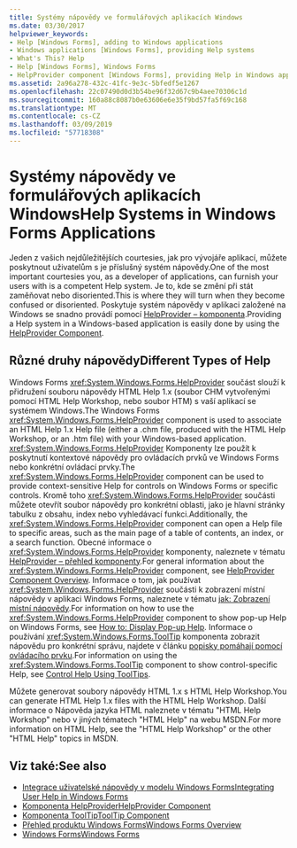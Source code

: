 ```yaml
---
title: Systémy nápovědy ve formulářových aplikacích Windows
ms.date: 03/30/2017
helpviewer_keywords:
- Help [Windows Forms], adding to Windows applications
- Windows applications [Windows Forms], providing Help systems
- What's This? Help
- Help [Windows Forms], Windows Forms
- HelpProvider component [Windows Forms], providing Help in Windows applications
ms.assetid: 2a96a278-432c-41fc-9e3c-5bfedf5e1267
ms.openlocfilehash: 22c07490d0d3b54be96f32d67c9b4aee70306c1d
ms.sourcegitcommit: 160a88c8087b0e63606e6e35f9bd57fa5f69c168
ms.translationtype: MT
ms.contentlocale: cs-CZ
ms.lasthandoff: 03/09/2019
ms.locfileid: "57718308"
---
```

# <a name="help-systems-in-windows-forms-applications"></a><span data-ttu-id="1f294-102">Systémy nápovědy ve formulářových aplikacích Windows</span><span class="sxs-lookup"><span data-stu-id="1f294-102">Help Systems in Windows Forms Applications</span></span>
<span data-ttu-id="1f294-103">Jeden z vašich nejdůležitějších courtesies, jak pro vývojáře aplikací, můžete poskytnout uživatelům s je příslušný systém nápovědy.</span><span class="sxs-lookup"><span data-stu-id="1f294-103">One of the most important courtesies you, as a developer of applications, can furnish your users with is a competent Help system.</span></span> <span data-ttu-id="1f294-104">Je to, kde se změní při stát zaměňovat nebo disoriented.</span><span class="sxs-lookup"><span data-stu-id="1f294-104">This is where they will turn when they become confused or disoriented.</span></span> <span data-ttu-id="1f294-105">Poskytuje systém nápovědy v aplikaci založené na Windows se snadno provádí pomocí [HelpProvider – komponenta](../controls/helpprovider-component-windows-forms.md).</span><span class="sxs-lookup"><span data-stu-id="1f294-105">Providing a Help system in a Windows-based application is easily done by using the [HelpProvider Component](../controls/helpprovider-component-windows-forms.md).</span></span>  
  
## <a name="different-types-of-help"></a><span data-ttu-id="1f294-106">Různé druhy nápovědy</span><span class="sxs-lookup"><span data-stu-id="1f294-106">Different Types of Help</span></span>  
 <span data-ttu-id="1f294-107">Windows Forms <xref:System.Windows.Forms.HelpProvider> součást slouží k přidružení souboru nápovědy HTML Help 1.x (soubor CHM vytvořenými pomocí HTML Help Workshop, nebo soubor HTM) s vaší aplikací se systémem Windows.</span><span class="sxs-lookup"><span data-stu-id="1f294-107">The Windows Forms <xref:System.Windows.Forms.HelpProvider> component is used to associate an HTML Help 1.x Help file (either a .chm file, produced with the HTML Help Workshop, or an .htm file) with your Windows-based application.</span></span> <span data-ttu-id="1f294-108"><xref:System.Windows.Forms.HelpProvider> Komponenty lze použít k poskytnutí kontextové nápovědy pro ovládacích prvků ve Windows Forms nebo konkrétní ovládací prvky.</span><span class="sxs-lookup"><span data-stu-id="1f294-108">The <xref:System.Windows.Forms.HelpProvider> component can be used to provide context-sensitive Help for controls on Windows Forms or specific controls.</span></span> <span data-ttu-id="1f294-109">Kromě toho <xref:System.Windows.Forms.HelpProvider> součásti můžete otevřít soubor nápovědy pro konkrétní oblasti, jako je hlavní stránky tabulku z obsahu, index nebo vyhledávací funkci.</span><span class="sxs-lookup"><span data-stu-id="1f294-109">Additionally, the <xref:System.Windows.Forms.HelpProvider> component can open a Help file to specific areas, such as the main page of a table of contents, an index, or a search function.</span></span> <span data-ttu-id="1f294-110">Obecné informace o <xref:System.Windows.Forms.HelpProvider> komponenty, naleznete v tématu [HelpProvider – přehled komponenty](../controls/helpprovider-component-overview-windows-forms.md).</span><span class="sxs-lookup"><span data-stu-id="1f294-110">For general information about the <xref:System.Windows.Forms.HelpProvider> component, see [HelpProvider Component Overview](../controls/helpprovider-component-overview-windows-forms.md).</span></span> <span data-ttu-id="1f294-111">Informace o tom, jak používat <xref:System.Windows.Forms.HelpProvider> součásti k zobrazení místní nápovědy v aplikaci Windows Forms, naleznete v tématu [jak: Zobrazení místní nápovědy](how-to-display-pop-up-help.md).</span><span class="sxs-lookup"><span data-stu-id="1f294-111">For information on how to use the <xref:System.Windows.Forms.HelpProvider> component to show pop-up Help on Windows Forms, see [How to: Display Pop-up Help](how-to-display-pop-up-help.md).</span></span> <span data-ttu-id="1f294-112">Informace o používání <xref:System.Windows.Forms.ToolTip> komponenta zobrazit nápovědu pro konkrétní správu, najdete v článku [popisky pomáhají pomocí ovládacího prvku](control-help-using-tooltips.md).</span><span class="sxs-lookup"><span data-stu-id="1f294-112">For information on using the <xref:System.Windows.Forms.ToolTip> component to show control-specific Help, see [Control Help Using ToolTips](control-help-using-tooltips.md).</span></span>  
  
 <span data-ttu-id="1f294-113">Můžete generovat soubory nápovědy HTML 1.x s HTML Help Workshop.</span><span class="sxs-lookup"><span data-stu-id="1f294-113">You can generate HTML Help 1.x files with the HTML Help Workshop.</span></span> <span data-ttu-id="1f294-114">Další informace o Nápověda jazyka HTML naleznete v tématu "HTML Help Workshop" nebo v jiných tématech "HTML Help" na webu MSDN.</span><span class="sxs-lookup"><span data-stu-id="1f294-114">For more information on HTML Help, see the "HTML Help Workshop" or the other "HTML Help" topics in MSDN.</span></span>  
  
## <a name="see-also"></a><span data-ttu-id="1f294-115">Viz také:</span><span class="sxs-lookup"><span data-stu-id="1f294-115">See also</span></span>
- [<span data-ttu-id="1f294-116">Integrace uživatelské nápovědy v modelu Windows Forms</span><span class="sxs-lookup"><span data-stu-id="1f294-116">Integrating User Help in Windows Forms</span></span>](integrating-user-help-in-windows-forms.md)
- [<span data-ttu-id="1f294-117">Komponenta HelpProvider</span><span class="sxs-lookup"><span data-stu-id="1f294-117">HelpProvider Component</span></span>](../controls/helpprovider-component-windows-forms.md)
- [<span data-ttu-id="1f294-118">Komponenta ToolTip</span><span class="sxs-lookup"><span data-stu-id="1f294-118">ToolTip Component</span></span>](../controls/tooltip-component-windows-forms.md)
- [<span data-ttu-id="1f294-119">Přehled produktu Windows Forms</span><span class="sxs-lookup"><span data-stu-id="1f294-119">Windows Forms Overview</span></span>](../windows-forms-overview.md)
- [<span data-ttu-id="1f294-120">Windows Forms</span><span class="sxs-lookup"><span data-stu-id="1f294-120">Windows Forms</span></span>](../index.md)
